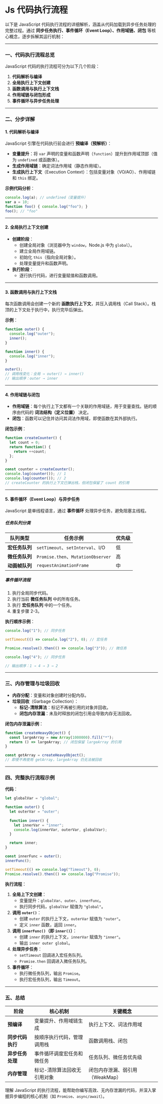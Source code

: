 # Js 代码执行流程

以下是 JavaScript 代码执行流程的详细解析，涵盖从代码加载到异步任务处理的完整过程。通过 **同步任务执行、事件循环（Event Loop）、作用域链、闭包** 等核心概念，逐步拆解其运行机制：

---

### **一、代码执行流程总览**
JavaScript 代码的执行流程可分为以下几个阶段：
1. **代码解析与编译**
2. **全局执行上下文创建**
3. **函数调用与执行上下文栈**
4. **作用域链与闭包形成**
5. **事件循环与异步任务处理**

---

### **二、分步详解**
#### **1. 代码解析与编译**
JavaScript 引擎在代码执行前会进行 **预编译（预解析）**：
- **变量提升**：将 `var` 声明的变量和函数声明（`function`）提升到作用域顶部（值为 `undefined` 或函数体）。
- **生成作用域链**：确定词法作用域（静态作用域）。
- **生成执行上下文**（Execution Context）：包括变量对象（VO/AO）、作用域链和 `this` 绑定。

**示例代码分析**：
```javascript
console.log(a); // undefined（变量提升）
var a = 10;
function foo() { console.log("foo"); }
foo(); // "foo"
```

---

#### **2. 全局执行上下文创建**
- **创建阶段**：
  - 创建全局对象（浏览器中为 `window`，Node.js 中为 `global`）。
  - 建立全局作用域链。
  - 初始化 `this`（指向全局对象）。
  - 处理变量提升和函数声明。
- **执行阶段**：
  - 逐行执行代码，进行变量赋值和函数调用。

---

#### **3. 函数调用与执行上下文栈**
每次函数调用会创建一个新的 **函数执行上下文**，并压入调用栈（Call Stack）。栈顶的上下文处于执行中，执行完毕后弹出。

**示例**：
```javascript
function outer() {
  console.log("outer");
  inner();
}

function inner() {
  console.log("inner");
}

outer(); 
// 调用栈变化：全局 → outer() → inner()
// 输出顺序：outer → inner
```

---

#### **4. 作用域链与闭包**
- **作用域链**：每个执行上下文都有一个关联的作用域链，用于变量查找。链的顺序由代码的 **词法结构（定义位置）** 决定。
- **闭包**：函数可以记住并访问其词法作用域，即使函数在其外部执行。

**闭包示例**：
```javascript
function createCounter() {
  let count = 0;
  return function() {
    return ++count;
  };
}

const counter = createCounter();
console.log(counter()); // 1
console.log(counter()); // 2
// createCounter 的执行上下文已弹出栈，但闭包保留了 count 的引用
```

---

#### **5. 事件循环（Event Loop）与异步任务**
JavaScript 是单线程语言，通过 **事件循环** 处理异步任务，避免阻塞主线程。

##### **任务队列分类**
| **队列类型**       | **任务示例**                     | **优先级** |
|--------------------|----------------------------------|-----------|
| **宏任务队列**     | `setTimeout`、`setInterval`、I/O | 低        |
| **微任务队列**     | `Promise.then`、`MutationObserver` | 高        |
| **动画帧队列**     | `requestAnimationFrame`          | 中        |

##### **事件循环流程**
1. 执行全局同步代码。
2. 执行当前 **微任务队列** 中的所有任务。
3. 执行 **宏任务队列** 中的一个任务。
4. 重复步骤 2-3。

**执行顺序示例**：
```javascript
console.log("1"); // 同步任务

setTimeout(() => console.log("2"), 0); // 宏任务

Promise.resolve().then(() => console.log("3")); // 微任务

console.log("4"); // 同步任务

// 输出顺序：1 → 4 → 3 → 2
```

---

### **三、内存管理与垃圾回收**
- **内存分配**：变量和对象创建时分配内存。
- **垃圾回收**（Garbage Collection）：
  - **标记-清除算法**：标记不再被引用的对象并回收。
  - **闭包内存泄漏**：未及时释放的闭包引用会导致内存无法回收。

**闭包内存泄漏示例**：
```javascript
function createHeavyObject() {
  const largeArray = new Array(1000000).fill("*");
  return () => largeArray; // 闭包保留 largeArray 的引用
}

const getArray = createHeavyObject();
// 即使不再使用 getArray，largeArray 仍无法被回收
```

---

### **四、完整执行流程示例**
**代码**：
```javascript
let globalVar = "global";

function outer() {
  let outerVar = "outer";
  
  function inner() {
    let innerVar = "inner";
    console.log(innerVar, outerVar, globalVar);
  }

  return inner;
}

const innerFunc = outer();
innerFunc();

setTimeout(() => console.log("Timeout"), 0);
Promise.resolve().then(() => console.log("Promise"));
```

**执行流程**：
1. **全局上下文创建**：
   - 变量提升：`globalVar`、`outer`、`innerFunc`。
   - 执行同步代码，`globalVar` 赋值为 `"global"`。
2. **调用 `outer()`**：
   - 创建 `outer` 的执行上下文，`outerVar` 赋值为 `"outer"`。
   - 定义 `inner` 函数，返回 `inner`。
3. **调用 `innerFunc()`（即 `inner()`）**：
   - 创建 `inner` 的执行上下文，`innerVar` 赋值为 `"inner"`。
   - 输出 `inner outer global`。
4. **处理异步任务**：
   - `setTimeout` 回调进入宏任务队列。
   - `Promise.then` 回调进入微任务队列。
5. **事件循环**：
   - 执行微任务队列，输出 `Promise`。
   - 执行宏任务队列，输出 `Timeout`。

---

### **五、总结**
| **阶段**              | **核心机制**                                  | **关键概念**                  |
|-----------------------|---------------------------------------------|------------------------------|
| **预编译**            | 变量提升、作用域链生成                       | 执行上下文、词法作用域         |
| **同步代码执行**      | 按顺序执行代码，管理调用栈                   | 函数调用栈、闭包               |
| **异步任务处理**      | 事件循环调度宏任务和微任务                   | 任务队列、微任务优先级          |
| **内存管理**          | 标记-清除算法回收无引用对象                  | 闭包内存泄漏、弱引用（WeakMap）|

理解 JavaScript 的执行流程，能帮助你编写高效、无内存泄漏的代码，并深入掌握异步编程的核心机制（如 `Promise`、`async/await`）。